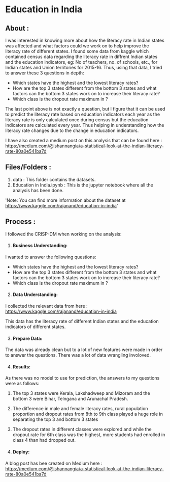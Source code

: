 # Education in India

## About :

I was interested in knowing more about how the literacy rate 
in Indian states was affected and what factors could we work
on to help improve the literacy rate of different states.
I found some data from kaggle which contained census data
regarding the literacy rate in diffrent Indian states and the
education indicators, eg: No of teachers, no. of schools, etc.,
for Indian states and Union territories for 2015-16. Thus, using
that data, I tried to answer these 3 questions in depth: 

* Which states have the highest and the lowest literacy rates?
* How are the top 3 states different from the bottom 3 states and what factors can the bottom 3 states work on to increase their literacy 
rate? 
* Which class is the dropout rate maximum in ?

The last point above is not exactly a question, but I figure that it can be used to predict the literacy rate based on education indicators
each year as the literacy rate is only calculated once during census but the education indicators are calculated every year. Thus helping in
understanding how the literacy rate changes due to the change in education indicators.

I have also created a medium post on this analysis that can be found here : 
https://medium.com/@ishannangia/a-statistical-look-at-the-indian-literacy-rate-80a0e541ba7d

## Files/Folders :

1. data : This folder contains the datasets.
2. Education in India.ipynb : This is the jupyter notebook where all the analysis has been done. 

'Note: You can find more information about the dataset at
https://www.kaggle.com/rajanand/education-in-india'

## Process : 

I followed the CRISP-DM when working on the analysis:

1. #### Business Understanding: 

I wanted to answer the following questions:

* Which states have the highest and the lowest literacy rates?
* How are the top 3 states different from the bottom 3 states and what factors can the bottom 3 states work on to increase their literacy 
rate? 
* Which class is the dropout rate maximum in ?

2. #### Data Understanding:

I collected the relevant data from here : https://www.kaggle.com/rajanand/education-in-india

This data has the literacy rate of different Indian states and the education indicators of different states.

3. #### Prepare Data:

The data was already clean but to a lot of new features were made in order to answer the questions. There was a lot of data wrangling involoved.

4. #### Results:

As there was no model to use for prediction, the answers to my questions were as follows:

1. The top 3 states were Kerala, Lakshadweep and Mizoram and the bottom 3 were Bihar, Telngana and Arunachal Pradesh.
2. The difference in male and female literacy rates, rural population proportion and dropout rates from 8th to 9th class played a huge role in separating the top 3 and bottom 3 states
3. The dropout rates in different classes were explored and while the dropout rate for 6th class was the highest, more students had enrolled in class 4 than had dropped out.

5. #### Deploy:

A blog post has bee created on Medium here : https://medium.com/@ishannangia/a-statistical-look-at-the-indian-literacy-rate-80a0e541ba7d







